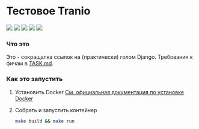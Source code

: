 # Тестовое Tranio

![](https://img.shields.io/badge/python-3.11-blue)
![](https://img.shields.io/badge/Django-4.1-green)
![](https://img.shields.io/badge/sqLite-black)
![](https://img.shields.io/badge/Bootstrap-5-blueviolet)
![](https://img.shields.io/badge/datatables-1.13-blue)

### Что это

Это - сокращалка ссылок на (практически) голом Django. Требования к фичам в [TASK.md](TASK.md). 

### Как это запустить

1. Установить Docker
    [См. официальная документация по установке Docker](https://docs.docker.com/engine/install/) <br>

2. Собрать и запустить контейнер
    ```bash
    make build && make run
    ```
